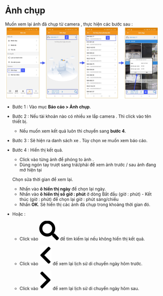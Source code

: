 

# Ảnh chụp 

Muốn xem lại ảnh đã chụp từ camera , thực hiện các bước sau : 
<span style="display:block;text-align:center">![Interface Web](/docs/assets/images/web-interface/app-gotrack365/report/report-photo-all.jpg)

- Bước 1 : Vào mục **Báo cáo > Ảnh chụp**.

- Bước 2 : Nếu  tài khoản nào có nhiều xe lắp camera . Thì click vào tên thiết bị. 
  
  - Nếu muốn xem kết quả luôn thì chuyển sang **bước 4**.

- Bước 3 : Sẽ hiện ra danh sách xe . Tùy chọn xe muốn xem báo cáo.

- Bước 4 : Hiển thị kết quả. 
  - Click vào từng ảnh để phóng to ảnh . 
  - Dùng ngón tay trượt sang trái/phải để xem ảnh trước / sau ảnh đang mở hiện tại

  Chọn sửa thời gian để xem lại.
    - Nhấn vào **ô hiển thị ngày** để chọn lại ngày.
    - Nhấn vào **ô hiển thị số giờ : phút** ở dòng Bắt đầu (giờ  : phút) - Kết thúc (giờ  : phút) để chọn lại giờ : phút  sáng/chiều 
    -  Nhấn **OK**.  Sẽ hiển thị các ảnh đã chụp trong khoảng thời gian đó.

- Hoặc :  
  - Click vào <span class="icon-left svg-filter-blue1">![Ok](/docs/assets/images/web-interface/icon/SVG/search.svg)  để tìm kiếm lại nếu không hiển thị kết quả.
  - Click vào <span class="icon-left svg-filter-blue1">![Ok](/docs/assets/images/web-interface/icon/SVG/chevron-left.svg) để xem lại lịch sử di chuyển ngày hôm trước.

  - Click vào <span class="icon-left svg-filter-blue1">![Ok](/docs/assets/images/web-interface/icon/SVG/chevron-right.svg) để xem lại lịch sử di chuyển ngày hôm sau.
  